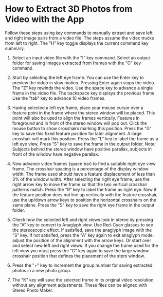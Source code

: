 # How to Extract 3D Photos from Video with the App

Follow these steps using key commands to manually extract and save left and right image pairs from a video file. The steps assume
the video trucks from left to right. The "H" key toggle displays the current command key summary.

1. Select an input video file with the "I" key command. 
Select an output folder for saving images extracted from frames with the "O" key command.

2. Start by selecting the left eye frame. You can use the Enter key to preview the video in slow motion. 
Pressing Enter again stops the video. The "Z" key rewinds the video. 
Use the space key to advance a single frame in the video file. 
The backspace key displays the previous frame. Use the "tab" key to advance 10 video frames.

3. Having selected a left eye frame, place your mouse cursor over a feature point in the frame where the stereo window will be placed.
This point will also be used to align the frames vertically. Features in foreground and in front of the stereo window will pop out.
Click the mouse button to show crosshairs marking this position. Press the "G" key to save this fixed feature position for later alignment.
A large crosshair will mark this position.
Press the "L" key to label the frame as a left eye view, 
Press "S" key to save the frame in the output folder.
Note: Subjects behind the stereo window have positive parallax, subjects in front of the window have negative parallax.

4. Now advance video frames (space bar) to find a suitable right eye view frame. The crosshair spacing is a percentage of the display window width.
The frame used should have a feature displacement of less than 3% of the window width. 
After selecting the right eye frame, use the right arrow key to move the frame so that the two vertical crosshair patterns match.
Press the "R" key to label the frame as right eye. Now if the feature position does not line up vertically with the feature crosshair, use the
up/down arrow keys to position the horizontal crosshairs on the same plane. Press the "S" key to save the right eye frame in the output folder. 

5. Check how the selected left and right views look in stereo by pressing the "A" key to convert to Anaglyph view. 
Use Red-Cyan glasses to see the stereoscopic effect.
If satisfied, save the anaglyph image with the "S" key.
If not satisifed, press the "A" key again to exit anaglyph mode, adjust the position of the alignment with the arrow keys. 
Or start over and select new left and right views. 
If you change the frame used for the left view you must press the "G" key again to save the large window crosshair position that 
defines the placement of the stero window.

6. Press the "+" key to increment the group number for saving extracted photos in a new photo group.

7. The "K" key will save the selected frame in its original video resolution, without any alignment adjustments.
These files can be aligned with Stereo Photo Maker.


